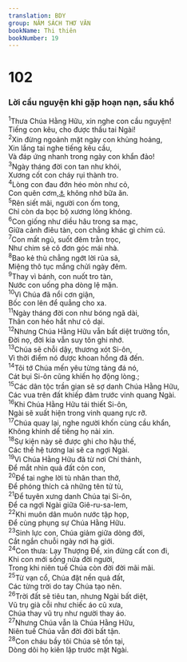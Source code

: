 ```yaml
---
translation: BDY
group: NĂM SÁCH THƠ VĂN
bookName: Thi thiên 
bookNumber: 19
---
```


<div class="title"><h1>102</h1><h3>Lời cầu nguyện khi gặp hoạn nạn, sầu khổ</h3></div>
<span class="verse thi_102_1"><sup>1</sup>Thưa Chúa Hằng Hữu, xin nghe con cầu nguyện!<br/>Tiếng con kêu, cho được thấu tai Ngài!<br/></span>
<span class="verse thi_102_2"><sup>2</sup>Xin đừng ngoảnh mặt ngày con khủng hoảng,<br/>Xin lắng tai nghe tiếng kêu cầu,<br/>Và đáp ứng nhanh trong ngày con khẩn đảo!<br/></span>
<span class="verse thi_102_3"><sup>3</sup>Ngày tháng đời con tan như khói,<br/>Xương cốt con cháy rụi thành tro.<br/></span>
<span class="verse thi_102_4"><sup>4</sup>Lòng con đau đớn héo mòn như cỏ,<br/>Con quên cơm,<a href="#" data-toggle="tooltip" data-placement="bottom" title="Nt ăn bánh">⚓</a> không nhớ bữa ăn.<br/></span>
<span class="verse thi_102_5"><sup>5</sup>Rên siết mãi, người con ốm tong,<br/>Chỉ còn da bọc bộ xương lỏng khỏng.<br/></span>
<span class="verse thi_102_6"><sup>6</sup>Con giống như diều hâu trong sa mạc,<br/>Giữa cảnh điêu tàn, con chẳng khác gì chim cú.<br/></span>
<span class="verse thi_102_7"><sup>7</sup>Con mất ngủ, suốt đêm trằn trọc,<br/>Như chim sẻ cô đơn góc mái nhà.<br/></span>
<span class="verse thi_102_8"><sup>8</sup>Bao kẻ thù chẳng ngớt lời rủa sả,<br/>Miệng thô tục mắng chửi ngày đêm.<br/></span>
<span class="verse thi_102_9"><sup>9</sup>Thay vì bánh, con nuốt tro tàn,<br/>Nước con uống pha dòng lệ mặn.<br/></span>
<span class="verse thi_102_10"><sup>10</sup>Vì Chúa đã nổi cơn giận,<br/>Bốc con lên để quẳng cho xa.<br/></span>
<span class="verse thi_102_11"><sup>11</sup>Ngày tháng đời con như bóng ngã dài,<br/>Thân con héo hắt như cỏ dại.<br/></span>
<span class="verse thi_102_12"><sup>12</sup>Nhưng Chúa Hằng Hữu vẫn bất diệt trường tồn,<br/>Đời nọ, đời kia vẫn suy tôn ghi nhớ.<br/></span>
<span class="verse thi_102_13"><sup>13</sup>Chúa sẽ chỗi dậy, thương xót Si-ôn,<br/>Vì thời điểm nó được khoan hồng đã đến.<br/></span>
<span class="verse thi_102_14"><sup>14</sup>Tôi tớ Chúa mến yêu từng tảng đá nó,<br/>Cát bụi Si-ôn cũng khiến họ động lòng.;<br/></span>
<span class="verse thi_102_15"><sup>15</sup>Các dân tộc trần gian sẽ sợ danh Chúa Hằng Hữu,<br/>Các vua trên đất khiếp đảm trước vinh quang Ngài.<br/></span>
<span class="verse thi_102_16"><sup>16</sup>Khi Chúa Hằng Hữu tái thiết Si-ôn,<br/>Ngài sẽ xuất hiện trong vinh quang rực rỡ.<br/></span>
<span class="verse thi_102_17"><sup>17</sup>Chúa quay lại, nghe người khốn cùng cầu khẩn,<br/>Không khinh dể tiếng họ nài xin.<br/></span>
<span class="verse thi_102_18"><sup>18</sup>Sự kiện này sẽ được ghi cho hậu thế,<br/>Các thế hệ tương lai sẽ ca ngợi Ngài.<br/></span>
<span class="verse thi_102_19"><sup>19</sup>Vì Chúa Hằng Hữu đã từ nơi Chí thánh,<br/>Để mắt nhìn quả đất cỏn con,<br/></span>
<span class="verse thi_102_20"><sup>20</sup>Để tai nghe lời tù nhân than thở,<br/>Để phóng thích cả những tên tử tù,<br/></span>
<span class="verse thi_102_21"><sup>21</sup>Để tuyên xưng danh Chúa tại Si-ôn,<br/>Để ca ngợi Ngài giữa Giê-ru-sa-lem,<br/></span>
<span class="verse thi_102_22"><sup>22</sup>Khi muôn dân muôn nước tập họp,<br/>Để cùng phụng sự Chúa Hằng Hữu.<br/></span>
<span class="verse thi_102_23"><sup>23</sup>Sinh lực con, Chúa giảm giữa dòng đời,<br/>Cắt ngắn chuỗi ngày nơi hạ giới.<br/></span>
<span class="verse thi_102_24"><sup>24</sup>Con thưa: Lạy Thượng Đế, xin đừng cất con đi,<br/>Khi con mới sống nửa đời người,<br/>Trong khi niên tuế Chúa còn đời đời mãi mãi.<br/></span>
<span class="verse thi_102_25"><sup>25</sup>Từ vạn cổ, Chúa đặt nền quả đất,<br/>Các từng trời do tay Chúa tạo nên.<br/></span>
<span class="verse thi_102_26"><sup>26</sup>Trời đất sẽ tiêu tan, nhưng Ngài bất diệt,<br/>Vũ trụ già cỗi như chiếc áo cũ xưa,<br/>Chúa thay vũ trụ như người thay áo.<br/></span>
<span class="verse thi_102_27"><sup>27</sup>Nhưng Chúa vẫn là Chúa Hằng Hữu,<br/>Niên tuế Chúa vẫn đời đời bất tận.<br/></span>
<span class="verse thi_102_28"><sup>28</sup>Con cháu bầy tôi Chúa sẽ tồn tại,<br/>Dòng dõi họ kiên lập trước mặt Ngài.</span>
